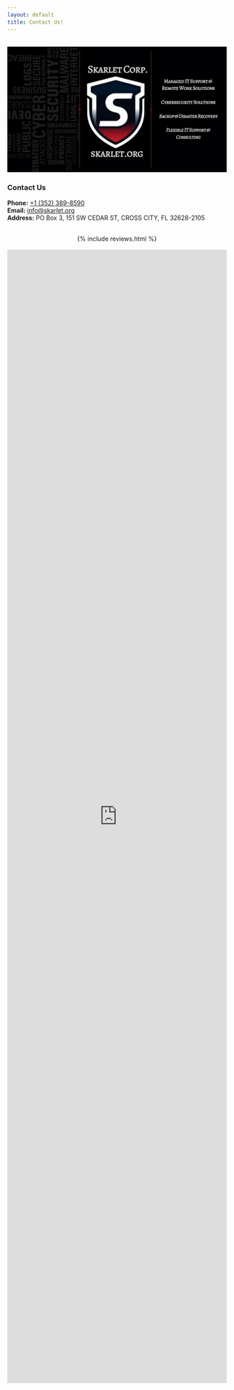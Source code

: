 ```yaml
---
layout: default
title: Contact Us!
---
```


<meta name="description" content="Contact Skarlet Corp. Managed IT and Cyber Security Services in Dixie County Florida">

<br>
<div class="container">
<!-- Bootstrap Contact Card with Image -->
	<div class="card-group" style="width: 525; hight: 300">
	<img src="/img/Skarlet Corp Contact Card.webp" class="w-50" alt="Contact Image">
		<div class="card" style="w-75; h-75">
			<div class="row g-0">
				<!-- Contact Information Section -->
				<div class="col-md-8">
					<div class="card-body">
						<h3 class="card-title">Contact Us</h3>
						<p class="card-text text-left">
						<strong>Phone:</strong> <a href="tel:+13523898590"> +1 (352) 389-8590</a><br>
						<strong>Email:</strong> <a href="mailto:info@skarlet.org">info@skarlet.org</a><br>
						<strong>Address:</strong> PO Box 3, 151 SW CEDAR ST, CROSS CITY, FL 32628-2105
						</p>
					</div>
				</div>
			</div>
		</div>
	</div>
</div>
<br>
<center>
{% include reviews.html %}
</center>
<br>
<iframe src='https://outlook.office365.com/book/BookWithSkarletCorpforaFreeconsultation@skarlet.org/' width='100%' height='2600' scrolling='no' style='border:0'></iframe>
<br>


